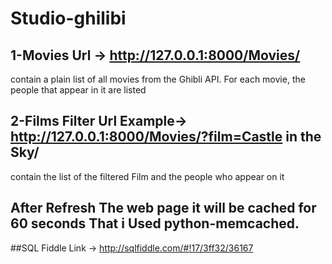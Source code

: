 # Studio-ghilibi

## 1-Movies Url -> http://127.0.0.1:8000/Movies/
contain a plain list of all movies from the Ghibli API. For each movie, the people that appear in it are listed


## 2-Films Filter Url Example-> http://127.0.0.1:8000/Movies/?film=Castle in the Sky/
contain the list of the filtered Film and the people who appear on it 


## After Refresh The web page it will be cached for 60 seconds That i Used python-memcached.

##SQL Fiddle Link -> http://sqlfiddle.com/#!17/3ff32/36167
